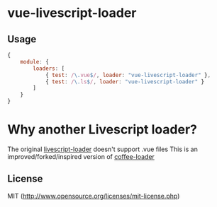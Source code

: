 # vue-livescript-loader

## Usage

``` javascript
{
    module: {
        loaders: [
            { test: /\.vue$/, loader: "vue-livescript-loader" },
            { test: /\.ls$/, loader: "vue-livescript-loader" }
        ]
    }
}
```

# Why another Livescript loader?
The original [livescript-loader](https://github.com/appedemic/livescript-loader) doesn't support .vue files
This is an improved/forked/inspired version of [coffee-loader](https://github.com/webpack/coffee-loader)

## License
MIT (http://www.opensource.org/licenses/mit-license.php)
